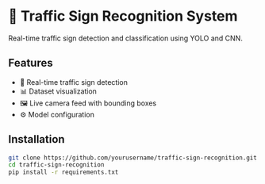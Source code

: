 # 🚦 Traffic Sign Recognition System

Real-time traffic sign detection and classification using YOLO and CNN.

## Features
- 🎯 Real-time traffic sign detection
- 📊 Dataset visualization
- 🖼️ Live camera feed with bounding boxes
- ⚙️ Model configuration

## Installation
```bash
git clone https://github.com/yourusername/traffic-sign-recognition.git
cd traffic-sign-recognition
pip install -r requirements.txt
